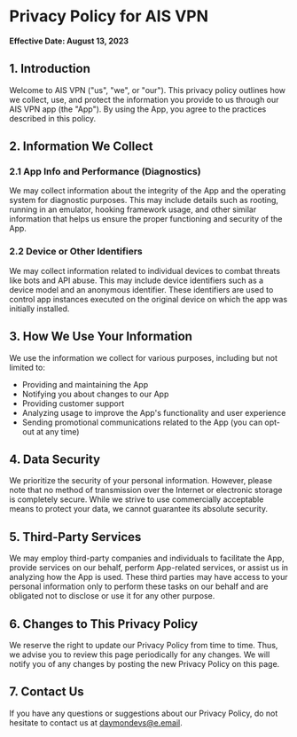 # Privacy Policy for AIS VPN

**Effective Date: August 13, 2023**

## 1. Introduction

Welcome to AIS VPN ("us", "we", or "our"). This privacy policy outlines how we collect, use, and protect the information you provide to us through our AIS VPN app (the "App"). By using the App, you agree to the practices described in this policy.

## 2. Information We Collect

### 2.1 App Info and Performance (Diagnostics)

We may collect information about the integrity of the App and the operating system for diagnostic purposes. This may include details such as rooting, running in an emulator, hooking framework usage, and other similar information that helps us ensure the proper functioning and security of the App.

### 2.2 Device or Other Identifiers

We may collect information related to individual devices to combat threats like bots and API abuse. This may include device identifiers such as a device model and an anonymous identifier. These identifiers are used to control app instances executed on the original device on which the app was initially installed.

## 3. How We Use Your Information

We use the information we collect for various purposes, including but not limited to:
- Providing and maintaining the App
- Notifying you about changes to our App
- Providing customer support
- Analyzing usage to improve the App's functionality and user experience
- Sending promotional communications related to the App (you can opt-out at any time)

## 4. Data Security

We prioritize the security of your personal information. However, please note that no method of transmission over the Internet or electronic storage is completely secure. While we strive to use commercially acceptable means to protect your data, we cannot guarantee its absolute security.

## 5. Third-Party Services

We may employ third-party companies and individuals to facilitate the App, provide services on our behalf, perform App-related services, or assist us in analyzing how the App is used. These third parties may have access to your personal information only to perform these tasks on our behalf and are obligated not to disclose or use it for any other purpose.

## 6. Changes to This Privacy Policy

We reserve the right to update our Privacy Policy from time to time. Thus, we advise you to review this page periodically for any changes. We will notify you of any changes by posting the new Privacy Policy on this page.

## 7. Contact Us

If you have any questions or suggestions about our Privacy Policy, do not hesitate to contact us at [daymondevs@e.email](mailto:daymondevs@e.email).
